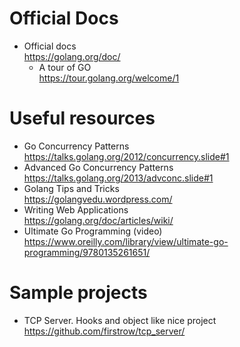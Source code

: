 # Official Docs
- Official docs<br>
  https://golang.org/doc/
  - A tour of GO<br>
    https://tour.golang.org/welcome/1

# Useful resources
- Go Concurrency Patterns<br>
  https://talks.golang.org/2012/concurrency.slide#1
- Advanced Go Concurrency Patterns<br>
  https://talks.golang.org/2013/advconc.slide#1
- Golang Tips and Tricks<br>
  https://golangvedu.wordpress.com/
- Writing Web Applications<br>
  https://golang.org/doc/articles/wiki/
- Ultimate Go Programming (video)<br>
  https://www.oreilly.com/library/view/ultimate-go-programming/9780135261651/

# Sample projects
- TCP Server. Hooks and object like nice project <br>
  https://github.com/firstrow/tcp_server/
